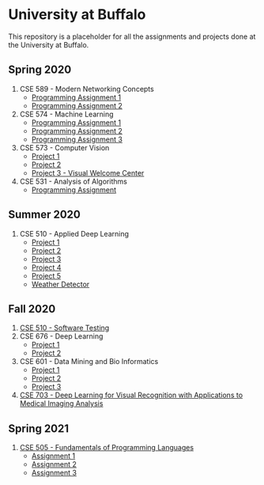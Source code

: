 # University at Buffalo

This repository is a placeholder for all the assignments and projects done at the University at Buffalo.

## Spring 2020

1. CSE 589 - Modern Networking Concepts
   - [Programming Assignment 1](https://github.com/HemantKoti/CSE-589/tree/master/Programming%20Assignment%201)
   - [Programming Assignment 2](https://github.com/HemantKoti/CSE-589/tree/master/Programming%20Assignment%202)
2. CSE 574 - Machine Learning
   - [Programming Assignment 1](https://github.com/HemantKoti/CSE-574/tree/master/PA%201)
   - [Programming Assignment 2](https://github.com/HemantKoti/CSE-574/tree/master/PA%202)
   - [Programming Assignment 3](https://github.com/HemantKoti/CSE-574/tree/master/PA%203)
3. CSE 573 - Computer Vision
   - [Project 1](https://github.com/HemantKoti/CSE-573/tree/master/Project%201)
   - [Project 2](https://github.com/HemantKoti/CSE-573/tree/master/Project%202)
   - [Project 3 - Visual Welcome Center](https://github.com/HemantKoti/Visual-Welcome-Center.git)
4. CSE 531 - Analysis of Algorithms
   - [Programming Assignment](https://github.com/HemantKoti/CSE-531.git)

## Summer 2020

1. CSE 510 - Applied Deep Learning
   - [Project 1](https://github.com/HemantKoti/CSE-510/tree/master/Project%201)
   - [Project 2](https://github.com/HemantKoti/CSE-510/tree/master/Project%202)
   - [Project 3](https://github.com/HemantKoti/CSE-510/tree/master/Project%203)
   - [Project 4](https://github.com/HemantKoti/CSE-510/tree/master/Project%204)
   - [Project 5](https://github.com/HemantKoti/CSE-510/tree/master/Project%205)
   - [Weather Detector](https://github.com/vamshigujjari/Weather-Detector)

## Fall 2020

1. [CSE 510 - Software Testing](https://github.com/HemantKoti/CSE-410-510.git)
2. CSE 676 - Deep Learning
   - [Project 1](https://github.com/HemantKoti/CSE-676/tree/main/Project%201)
   - [Project 2](https://github.com/HemantKoti/CSE-676/tree/main/Project%202)
3. CSE 601 - Data Mining and Bio Informatics
   - [Project 1](https://github.com/HemantKoti/CSE-601/tree/main/Project%201)
   - [Project 2](https://github.com/HemantKoti/CSE-601/tree/main/Project%202)
   - [Project 3](https://github.com/HemantKoti/CSE-601/tree/main/Project%203)
4. [CSE 703 - Deep Learning for Visual Recognition with Applications to Medical Imaging Analysis](https://github.com/HemantKoti/CSE-703.git)

## Spring 2021

1. [CSE 505 - Fundamentals of Programming Languages](https://github.com/HemantKoti/CSE-505.git)
   - [Assignment 1](https://github.com/HemantKoti/CSE-505/tree/main/Assignment%201)
   - [Assignment 2](https://github.com/HemantKoti/CSE-505/tree/main/Assignment%202)
   - [Assignment 3](https://github.com/HemantKoti/CSE-505/tree/main/Assignment%203)
